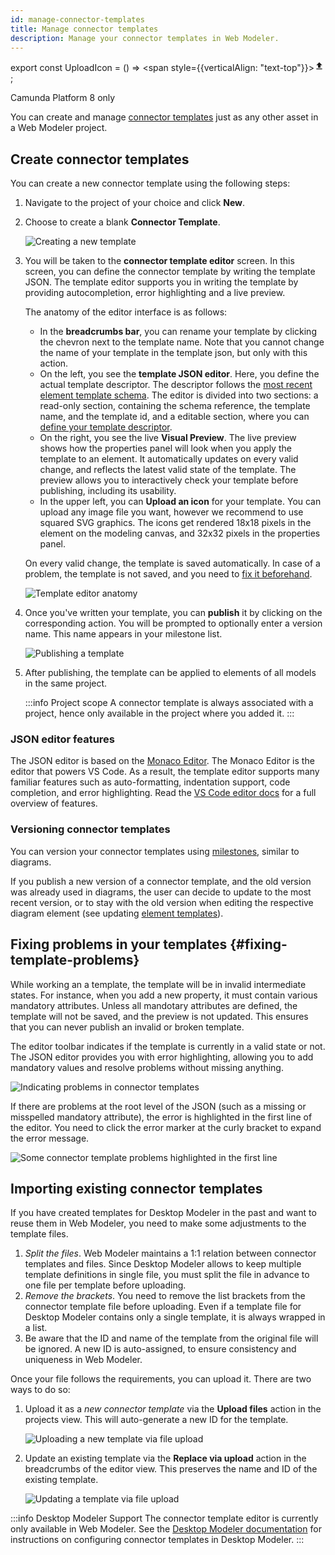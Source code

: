 ```yaml
---
id: manage-connector-templates
title: Manage connector templates
description: Manage your connector templates in Web Modeler.
---
```


export const UploadIcon = () => <span style={{verticalAlign: "text-top"}}><svg xmlns="http://www.w3.org/2000/svg" viewBox="0 0 24 24" width="16" height="16"><path d="M0 0h24v24H0z" fill="none"></path><path d="M9 16h6v-6h4l-7-7-7 7h4zm-4 2h14v2H5z" fill="currentColor"></path></svg></span>;

<span class="badge badge--cloud">Camunda Platform 8 only</span>

You can create and manage [connector templates](/components/integration-framework/connectors/custom-built-connectors/connector-templates.md) just as any other asset in a Web Modeler project.

## Create connector templates

You can create a new connector template using the following steps:

1. Navigate to the project of your choice and click **New**.

2. Choose to create a blank **Connector Template**.

   ![Creating a new template](img/connector-templates/create-connector-template-1.png)

3. You will be taken to the **connector template editor** screen. In this screen, you can define the connector template by writing the template JSON. The template editor supports you in writing the template by providing autocompletion, error highlighting and a live preview.

   The anatomy of the editor interface is as follows:

   - In the **breadcrumbs bar**, you can rename your template by clicking the chevron next to the template name. Note that you cannot change the name of your template in the template json, but only with this action.
   - On the left, you see the **template JSON editor**. Here, you define the actual template descriptor. The descriptor follows the [most recent element template schema](https://github.com/camunda/element-templates-json-schema). The editor is divided into two sections: a read-only section, containing the schema reference, the template name, and the template id, and a editable section, where you can [define your template descriptor](/components/modeler/desktop-modeler/element-templates/defining-templates.md).
   - On the right, you see the live **Visual Preview**. The live preview shows how the properties panel will look when you apply the template to an element. It automatically updates on every valid change, and reflects the latest valid state of the template. The preview allows you to interactively check your template before publishing, including its usability.
   - In the upper left, you can **Upload an icon** for your template. You can upload any image file you want, however we recommend to use squared SVG graphics. The icons get rendered 18x18 pixels in the element on the modeling canvas, and 32x32 pixels in the properties panel.

   On every valid change, the template is saved automatically. In case of a problem, the template is not saved, and you need to [fix it beforehand](#fixing-template-problems).

   ![Template editor anatomy](img/connector-templates/create-connector-template-2.png)

4. Once you've written your template, you can **publish** it by clicking on the corresponding action. You will be prompted to optionally enter a version name. This name appears in your milestone list.

   ![Publishing a template](img/connector-templates/create-connector-template-3.png)

5. After publishing, the template can be applied to elements of all models in the same project.

   :::info Project scope
   A connector template is always associated with a project, hence only available in the project where you added it.
   :::

### JSON editor features

The JSON editor is based on the [Monaco Editor](https://microsoft.github.io/monaco-editor/). The Monaco Editor is the editor that powers VS Code. As a result, the template editor supports many familiar features such as auto-formatting, indentation support, code completion, and error highlighting. Read the [VS Code editor docs](https://code.visualstudio.com/docs/editor/editingevolved) for a full overview of features.

### Versioning connector templates

You can version your connector templates using [milestones](/components/modeler/web-modeler/milestones.md), similar to diagrams.

If you publish a new version of a connector template, and the old version was already used in diagrams, the user can decide to update to the most recent version, or to stay with the old version when editing the respective diagram element (see updating [element templates](https://docs.camunda.io/docs/components/modeler/desktop-modeler/element-templates/using-templates/#updating-templates)).

## Fixing problems in your templates {#fixing-template-problems}

While working an a template, the template will be in invalid intermediate states. For instance, when you add a new property, it must contain various mandatory attributes. Unless all mandotary attributes are defined, the template will not be saved, and the preview is not updated. This ensures that you can never publish an invalid or broken template.

The editor toolbar indicates if the template is currently in a valid state or not. The JSON editor provides you with error highlighting, allowing you to add mandatory values and resolve problems without missing anything.

![Indicating problems in connector templates](img/connector-templates/fix-connector-template-problems.png)

If there are problems at the root level of the JSON (such as a missing or misspelled mandatory attribute), the error is highlighted in the first line of the editor. You need to click the error marker at the curly bracket to expand the error message.

![Some connector template problems highlighted in the first line](img/connector-templates/fix-connector-template-problems-2.png)

<!--
## Reusing existing runtimes

Not only can you create new connector templates to bind to a job worker topic or a custom connector SDK function, but you can also reuse [existing connector runtimes](/components/integration-framework/connectors/out-of-the-box-connectors/available-connectors-overview.md). For instance, if you add the following property and bind it to `zeebe:taskDefinition:type`, you can reuse the HTTP JSON runtime and write a prefilled connector template to call an API easily.

```json
{
    "type": "Hidden",
    "value": "io.camunda:http-json:1",
    "binding": {
        // highlight-next-line
        "type": "zeebe:taskDefinition:type"
    }
}
```
-->

## Importing existing connector templates

If you have created templates for Desktop Modeler in the past and want to reuse them in Web Modeler, you need to make some adjustments to the template files.

1. _Split the files_. Web Modeler maintains a 1:1 relation between connector templates and files. Since Desktop Modeler allows to keep multiple template definitions in single file, you must split the file in advance to one file per template before uploading.
2. _Remove the brackets_. You need to remove the list brackets from the connector template file before uploading. Even if a template file for Desktop Modeler contains only a single template, it is always wrapped in a list.
3. Be aware that the ID and name of the template from the original file will be ignored. A new ID is auto-assigned, to ensure consistency and uniqueness in Web Modeler.

Once your file follows the requirements, you can upload it. There are two ways to do so:

1. Upload it as a _new connector template_ via the <UploadIcon /> **Upload files** action in the projects view. This will auto-generate a new ID for the template.

   ![Uploading a new template via file upload](img/connector-templates/upload-files.png)

2. Update an existing template via the **Replace via upload** action in the breadcrumbs of the editor view. This preserves the name and ID of the existing template.

   ![Updating a template via file upload](img/connector-templates/replace-via-upload.png)

:::info Desktop Modeler Support
The connector template editor is currently only available in Web Modeler. See the [Desktop Modeler documentation](/components/modeler/desktop-modeler/element-templates/about-templates.md) for instructions on configuring connector templates in Desktop Modeler.
:::

